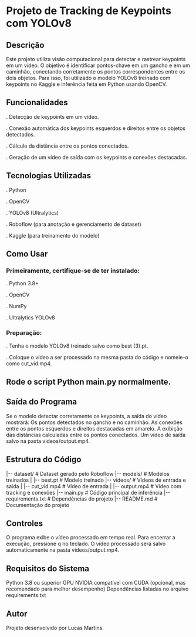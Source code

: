 # Projeto de Tracking de Keypoints com YOLOv8
## Descrição
Este projeto utiliza visão computacional para detectar e rastrear keypoints em um vídeo. O objetivo é identificar pontos-chave em um gancho e em um caminhão, conectando corretamente os pontos correspondentes entre os dois objetos. Para isso, foi utilizado o modelo YOLOv8 treinado com keypoints no Kaggle e inferência feita em Python usando OpenCV.
## Funcionalidades
. Detecção de keypoints em um vídeo.

. Conexão automática dos keypoints esquerdos e direitos entre os objetos detectados.
 
. Cálculo da distância entre os pontos conectados.

. Geração de um vídeo de saída com os keypoints e conexões destacadas.

## Tecnologias Utilizadas
. Python

. OpenCV

. YOLOv8 (Ultralytics)

. Roboflow (para anotação e gerenciamento de dataset)

. Kaggle (para treinamento do modelo)
## Como Usar
### Primeiramente, certifique-se de ter instalado:
. Python 3.8+

. OpenCV

. NumPy

. Ultralytics YOLOv8
### Preparação:
. Tenha o modelo YOLOv8 treinado salvo como best (3).pt.

. Coloque o vídeo a ser processado na mesma pasta do código e nomeie-o como cut_vid.mp4.

## Rode o script Python main.py normalmente.

## Saída do Programa
Se o modelo detectar corretamente os keypoints, a saída do vídeo mostrará:
Os pontos detectados no gancho e no caminhão.
As conexões entre os pontos esquerdos e direitos destacadas em amarelo.
A exibição das distâncias calculadas entre os pontos conectados.
Um vídeo de saída salvo na pasta videos/output.mp4.
## Estrutura do Código
|-- dataset/                # Dataset gerado pelo Roboflow
|-- models/                 # Modelos treinados
|   |-- best.pt             # Modelo treinado
|-- videos/                 # Vídeos de entrada e saída
|   |-- cut_vid.mp4         # Vídeo de entrada
|   |-- output.mp4          # Vídeo com tracking e conexões
|-- main.py                 # Código principal de inferência
|-- requirements.txt        # Dependências do projeto
|-- README.md               # Documentação do projeto
## Controles
O programa exibe o vídeo processado em tempo real.
Para encerrar a execução, pressione q no teclado.
O vídeo processado será salvo automaticamente na pasta videos/output.mp4.
## Requisitos do Sistema
Python 3.8 ou superior
GPU NVIDIA compatível com CUDA (opcional, mas recomendado para melhor desempenho)
Dependências listadas no arquivo requirements.txt
## Autor
Projeto desenvolvido por Lucas Martins.
